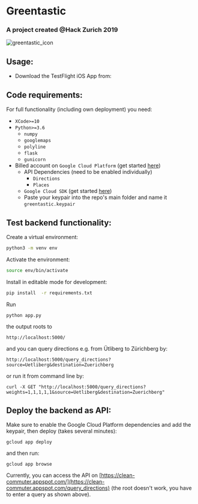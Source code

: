 # Greentastic 
### A project created @Hack Zurich 2019
![greentastic_icon](https://github.com/jannisborn/clean_commuter/blob/ios_app/CleanConmute/AppIcon.appiconset/cleancommute_icon-76%402x.png)



## Usage:
* Download the TestFlight iOS App from: []()



## Code requirements:
For full functionality (including own deployment) you need:
* `XCode>=10`
* `Python>=3.6`
    * `numpy`
    * `googlemaps`
    * `polyline`
    * `flask`
    * `gunicorn`
* Billed account on `Google Cloud Platform` (get started [here](https://cloud.google.com))
    * API Dependencies (need to be enabled individually)
        * `Directions`
        * `Places`
    * `Google Cloud SDK` (get started [here](https://cloud.google.com/appengine/docs/flexible/python/quickstart))
    * Paste your keypair into the repo's main folder and name it `greentastic.keypair`




## Test backend functionality:
Create a virtual environment:

```sh
python3 -m venv env
```

Activate the environment:

```sh
source env/bin/activate
```

Install in editable mode for development:

```sh
pip install  -r requirements.txt
```
Run
```
python app.py
```
the output roots to
```
http://localhost:5000/
```
and you can query directions e.g. from Ütliberg to Zürichberg by:
```
http://localhost:5000/query_directions?source=Uetliberg&destination=Zuerichberg
```
or run it from command line by:

```
curl -X GET "http://localhost:5000/query_directions?weights=1,1,1,1,1&source=Uetliberg&destination=Zuerichberg"
```

## Deploy the backend as API: 
Make sure to enable the Google Cloud Platform dependencies and add the keypair, then deploy (takes several minutes):
```
gcloud app deploy
```

and then run:
```
gcloud app browse
```

Currently, you can access the API on [https://clean-commuter.appspot.com/](https://clean-commuter.appspot.com/query_directions) (the root doesn't work, you have to enter a query as shown above).




